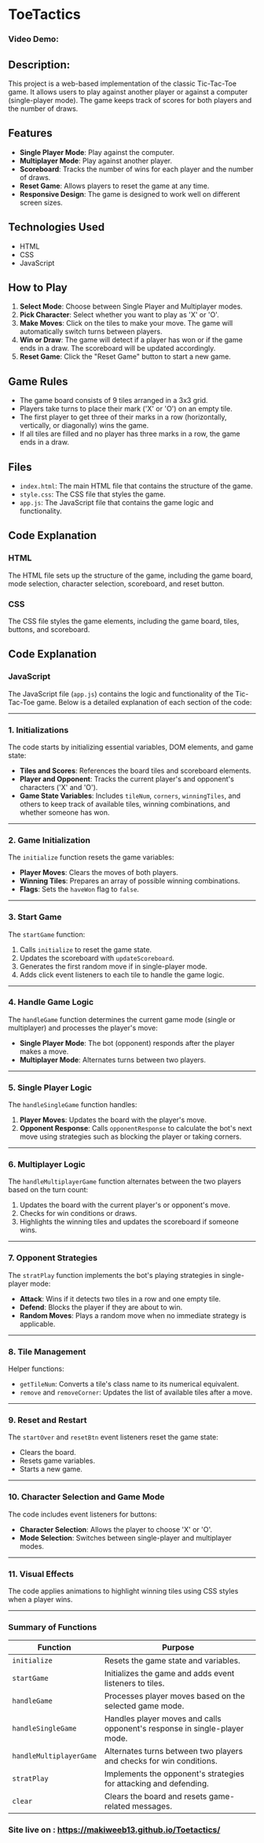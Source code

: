 # ToeTactics

### Video Demo: 

## Description:
This project is a web-based implementation of the classic Tic-Tac-Toe game. It allows users to play against another player or against a computer (single-player mode). The game keeps track of scores for both players and the number of draws.

## Features
- **Single Player Mode**: Play against the computer.
- **Multiplayer Mode**: Play against another player.
- **Scoreboard**: Tracks the number of wins for each player and the number of draws.
- **Reset Game**: Allows players to reset the game at any time.
- **Responsive Design**: The game is designed to work well on different screen sizes.

## Technologies Used
- HTML
- CSS
- JavaScript

## How to Play
1. **Select Mode**: Choose between Single Player and Multiplayer modes.
2. **Pick Character**: Select whether you want to play as 'X' or 'O'.
3. **Make Moves**: Click on the tiles to make your move. The game will automatically switch turns between players.
4. **Win or Draw**: The game will detect if a player has won or if the game ends in a draw. The scoreboard will be updated accordingly.
5. **Reset Game**: Click the "Reset Game" button to start a new game.

## Game Rules
- The game board consists of 9 tiles arranged in a 3x3 grid.
- Players take turns to place their mark ('X' or 'O') on an empty tile.
- The first player to get three of their marks in a row (horizontally, vertically, or diagonally) wins the game.
- If all tiles are filled and no player has three marks in a row, the game ends in a draw.

## Files
- `index.html`: The main HTML file that contains the structure of the game.
- `style.css`: The CSS file that styles the game.
- `app.js`: The JavaScript file that contains the game logic and functionality.

## Code Explanation
### HTML
The HTML file sets up the structure of the game, including the game board, mode selection, character selection, scoreboard, and reset button.

### CSS
The CSS file styles the game elements, including the game board, tiles, buttons, and scoreboard.

## Code Explanation

### JavaScript

The JavaScript file (`app.js`) contains the logic and functionality of the Tic-Tac-Toe game. Below is a detailed explanation of each section of the code:

---

### 1. **Initializations**
The code starts by initializing essential variables, DOM elements, and game state:
- **Tiles and Scores**: References the board tiles and scoreboard elements.
- **Player and Opponent**: Tracks the current player's and opponent's characters ('X' and 'O').
- **Game State Variables**: Includes `tileNum`, `corners`, `winningTiles`, and others to keep track of available tiles, winning combinations, and whether someone has won.

---

### 2. **Game Initialization**
The `initialize` function resets the game variables:
- **Player Moves**: Clears the moves of both players.
- **Winning Tiles**: Prepares an array of possible winning combinations.
- **Flags**: Sets the `haveWon` flag to `false`.

---

### 3. **Start Game**
The `startGame` function:
1. Calls `initialize` to reset the game state.
2. Updates the scoreboard with `updateScoreboard`.
3. Generates the first random move if in single-player mode.
4. Adds click event listeners to each tile to handle the game logic.

---

### 4. **Handle Game Logic**
The `handleGame` function determines the current game mode (single or multiplayer) and processes the player's move:
- **Single Player Mode**: The bot (opponent) responds after the player makes a move.
- **Multiplayer Mode**: Alternates turns between two players.

---

### 5. **Single Player Logic**
The `handleSingleGame` function handles:
1. **Player Moves**: Updates the board with the player's move.
2. **Opponent Response**: Calls `opponentResponse` to calculate the bot's next move using strategies such as blocking the player or taking corners.

---

### 6. **Multiplayer Logic**
The `handleMultiplayerGame` function alternates between the two players based on the turn count:
1. Updates the board with the current player's or opponent's move.
2. Checks for win conditions or draws.
3. Highlights the winning tiles and updates the scoreboard if someone wins.

---

### 7. **Opponent Strategies**
The `stratPlay` function implements the bot's playing strategies in single-player mode:
- **Attack**: Wins if it detects two tiles in a row and one empty tile.
- **Defend**: Blocks the player if they are about to win.
- **Random Moves**: Plays a random move when no immediate strategy is applicable.

---

### 8. **Tile Management**
Helper functions:
- `getTileNum`: Converts a tile's class name to its numerical equivalent.
- `remove` and `removeCorner`: Updates the list of available tiles after a move.

---

### 9. **Reset and Restart**
The `startOver` and `resetBtn` event listeners reset the game state:
- Clears the board.
- Resets game variables.
- Starts a new game.

---

### 10. **Character Selection and Game Mode**
The code includes event listeners for buttons:
- **Character Selection**: Allows the player to choose 'X' or 'O'.
- **Mode Selection**: Switches between single-player and multiplayer modes.

---

### 11. **Visual Effects**
The code applies animations to highlight winning tiles using CSS styles when a player wins.

---

### Summary of Functions
| **Function**           | **Purpose**                                                                 |
|-------------------------|-----------------------------------------------------------------------------|
| `initialize`           | Resets the game state and variables.                                        |
| `startGame`            | Initializes the game and adds event listeners to tiles.                    |
| `handleGame`           | Processes player moves based on the selected game mode.                    |
| `handleSingleGame`     | Handles player moves and calls opponent's response in single-player mode.  |
| `handleMultiplayerGame`| Alternates turns between two players and checks for win conditions.        |
| `stratPlay`            | Implements the opponent's strategies for attacking and defending.          |
| `clear`                | Clears the board and resets game-related messages.                        |

### Site live on : https://makiweeb13.github.io/Toetactics/
